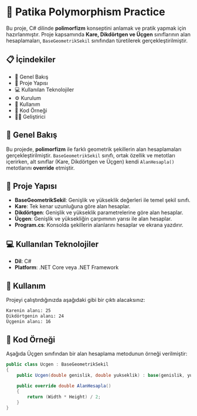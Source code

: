 # 🚀 Patika Polymorphism Practice

Bu proje, C# dilinde **polimorfizm** konseptini anlamak ve pratik yapmak için hazırlanmıştır. 
Proje kapsamında **Kare, Dikdörtgen ve Üçgen** sınıflarının alan hesaplamaları, `BaseGeometrikSekil` sınıfından türetilerek gerçekleştirilmiştir.

## 📋 İçindekiler
- 🎯 Genel Bakış
- 📂 Proje Yapısı
- 💻 Kullanılan Teknolojiler
- ⚙️ Kurulum
- 🚀 Kullanım
- 📝 Kod Örneği
- 👨‍💻 Geliştirici

## 🎯 Genel Bakış
Bu projede, **polimorfizm** ile farklı geometrik şekillerin alan hesaplamaları gerçekleştirilmiştir. 
`BaseGeometrikSekil` sınıfı, ortak özellik ve metotları içerirken, alt sınıflar (Kare, Dikdörtgen ve Üçgen) kendi `AlanHesapla()` metotlarını **override** etmiştir.

## 📂 Proje Yapısı
- **BaseGeometrikSekil**: Genişlik ve yükseklik değerleri ile temel şekil sınıfı.
- **Kare**: Tek kenar uzunluğuna göre alan hesaplar.
- **Dikdörtgen**: Genişlik ve yükseklik parametrelerine göre alan hesaplar.
- **Üçgen**: Genişlik ve yüksekliğin çarpımının yarısı ile alan hesaplar.
- **Program.cs**: Konsolda şekillerin alanlarını hesaplar ve ekrana yazdırır.

## 💻 Kullanılan Teknolojiler
- **Dil**: C#
- **Platform**: .NET Core veya .NET Framework

## 🚀 Kullanım
Projeyi çalıştırdığınızda aşağıdaki gibi bir çıktı alacaksınız:
```bash
Karenin alanı: 25
Dikdörtgenin alanı: 24
Üçgenin alanı: 16 
```
## 📝 Kod Örneği
Aşağıda Üçgen sınıfından bir alan hesaplama metodunun örneği verilmiştir:
```csharp
public class Ucgen : BaseGeometrikSekil
{
    public Ucgen(double genislik, double yukseklik) : base(genislik, yukseklik) { }

    public override double AlanHesapla()
    {
        return (Width * Height) / 2;
    }
}
```


